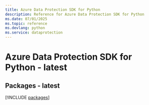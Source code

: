 ```yaml
---
title: Azure Data Protection SDK for Python
description: Reference for Azure Data Protection SDK for Python
ms.date: 07/01/2025
ms.topic: reference
ms.devlang: python
ms.service: dataprotection
---
```

# Azure Data Protection SDK for Python - latest
## Packages - latest
[!INCLUDE [packages](data-protection-index.md)]